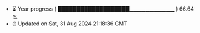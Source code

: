 - ⏳ Year progress { ███████████████████▁▁▁▁▁▁▁▁▁▁▁ } 66.64 %
- ⏰ Updated on Sat, 31 Aug 2024 21:18:36 GMT

